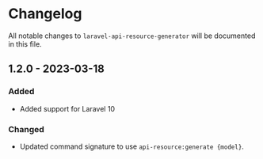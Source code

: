 # Changelog

All notable changes to `laravel-api-resource-generator` will be documented in this file.

## 1.2.0 - 2023-03-18

### Added

- Added support for Laravel 10

### Changed

- Updated command signature to use `api-resource:generate {model}`.

